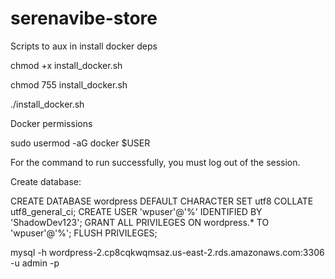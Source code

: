 # serenavibe-store

Scripts to aux in install docker deps

chmod +x install_docker.sh

chmod 755 install_docker.sh

./install_docker.sh

Docker permissions

sudo usermod -aG docker $USER

For the command to run successfully, you must log out of the session.


Create database:

CREATE DATABASE wordpress DEFAULT CHARACTER SET utf8 COLLATE utf8_general_ci;
CREATE USER 'wpuser'@'%' IDENTIFIED BY 'ShadowDev123';
GRANT ALL PRIVILEGES ON wordpress.* TO 'wpuser'@'%';
FLUSH PRIVILEGES;

mysql -h wordpress-2.cp8cqkwqmsaz.us-east-2.rds.amazonaws.com:3306 -u admin -p
